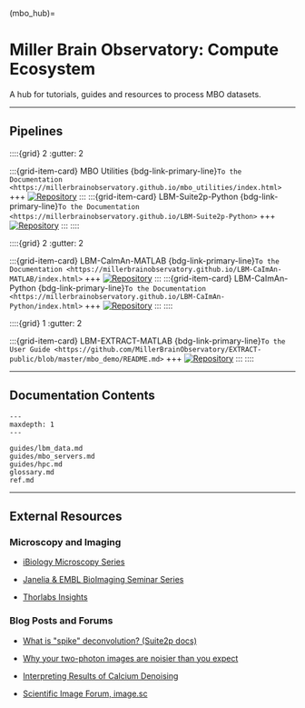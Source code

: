 (mbo_hub)=
# Miller Brain Observatory: Compute Ecosystem

A hub for tutorials, guides and resources to process MBO datasets.

-----

## Pipelines

::::{grid} 2
:gutter: 2

:::{grid-item-card} MBO Utilities
{bdg-link-primary-line}`To the Documentation <https://millerbrainobservatory.github.io/mbo_utilities/index.html>`
+++
[![Repository](https://img.shields.io/badge/Repository-black?style=flat&logo=github&logoColor=white&logoSize=auto)](https://github.com/MillerBrainObservatory/mbo_utilities.git "MBO Utilities Repository")
:::
:::{grid-item-card} LBM-Suite2p-Python
{bdg-link-primary-line}`To the Documentation <https://millerbrainobservatory.github.io/LBM-Suite2p-Python>`
+++
[![Repository](https://img.shields.io/badge/Repository-black?style=flat&logo=github&logoColor=white&logoSize=auto)](https://github.com/MillerBrainObservatory/LBM-Suite2p-Python.git "LBM-Suite2p-Python Repository")
:::
::::

::::{grid} 2
:gutter: 2

:::{grid-item-card} LBM-CaImAn-MATLAB 
{bdg-link-primary-line}`To the Documentation <https://millerbrainobservatory.github.io/LBM-CaImAn-MATLAB/index.html>`
+++
[![Repository](https://img.shields.io/badge/Repository-black?style=flat&logo=github&logoColor=white&logoSize=auto)](https://github.com/MillerBrainObservatory/LBM-CaImAn-MATLAB "LBM-CaImAn-MATLAB Repository")
:::
:::{grid-item-card} LBM-CaImAn-Python
{bdg-link-primary-line}`To the Documentation <https://millerbrainobservatory.github.io/LBM-CaImAn-Python/index.html>`
+++
[![Repository](https://img.shields.io/badge/Repository-black?style=flat&logo=github&logoColor=white&logoSize=auto)](https://github.com/MillerBrainObservatory/LBM-CaImAn-Python.git "LBM-CaImAn-Python Repository")
:::
::::

::::{grid} 1
:gutter: 2

:::{grid-item-card} LBM-EXTRACT-MATLAB
{bdg-link-primary-line}`To the User Guide <https://github.com/MillerBrainObservatory/EXTRACT-public/blob/master/mbo_demo/README.md>`
+++
[![Repository](https://img.shields.io/badge/Repository-black?style=flat&logo=github&logoColor=white&logoSize=auto)](https://github.com/MillerBrainObservatory/EXTRACT-public "LBM-EXTRACT Repository")
:::
::::

-----

## Documentation Contents

```{toctree}
---
maxdepth: 1
---

guides/lbm_data.md
guides/mbo_servers.md
guides/hpc.md
glossary.md
ref.md
```

-----

## External Resources

### Microscopy and Imaging

- [iBiology Microscopy Series](https://www.ibiology.org/online-biology-courses/microscopy-series/)

- [Janelia & EMBL BioImaging Seminar Series](https://www.janelia.org/content/oig-embl)

- [Thorlabs Insights](https://youtube.com/playlist?list=PLN3i-H51ZELhQeV81RI-IP8DB9B_eJaA_&si=5AvK3lnmKB1Jxb1X)

### Blog Posts and Forums

- [What is "spike" deconvolution? (Suite2p docs)](https://suite2p.readthedocs.io/en/latest/FAQ.html#deconvolution-means-what)

- [Why your two-photon images are noisier than you expect](https://gcamp6f.com/2024/04/24/why-your-two-photon-images-are-noisier-than-you-expect/)

- [Interpreting Results of Calcium Denoising](https://gcamp6f.com/2022/08/23/self-supervised-denoising-of-calcium-imaging-data/)

- [Scientific Image Forum, image.sc](https://forum.image.sc/)
